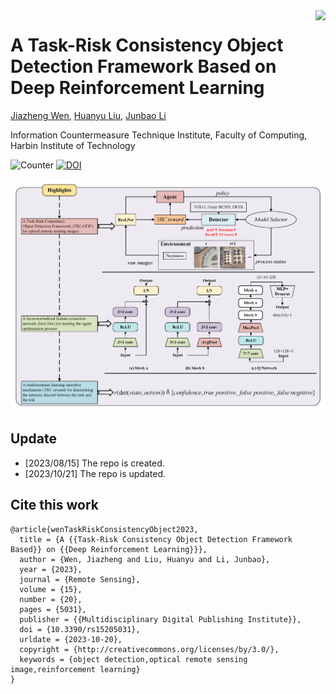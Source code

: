 <img src="https://infinitescript.com/wordpress/wp-content/uploads/2023/08/CityDreamer-Logo.png" height="150px" align="right">

# A Task-Risk Consistency Object Detection Framework Based on Deep Reinforcement Learning

[Jiazheng Wen](https://orcid.org/0000-0001-7387-4970), [Huanyu Liu](http://homepage.hit.edu.cn/liuhuanyu), [Junbao Li](http://homepage.hit.edu.cn/lijunbao)

Information Countermeasure Technique Institute, Faculty of Computing, Harbin Institute of Technology

![Counter](https://api.infinitescript.com/badgen/count?name=JoshuaWenHIT/CV-RL)
[![DOI](https://img.shields.io/badge/arXiv-2309.00610-b31b1b.svg)](https://doi.org/10.3390/rs15205031)

![HeighLights](https://raw.githubusercontent.com/JoshuaWenHIT/PicBed/master/GA.tiff)

## Update

- [2023/08/15] The repo is created.
- [2023/10/21] The repo is updated.

## Cite this work

```
@article{wenTaskRiskConsistencyObject2023,
  title = {A {{Task-Risk Consistency Object Detection Framework Based}} on {{Deep Reinforcement Learning}}},
  author = {Wen, Jiazheng and Liu, Huanyu and Li, Junbao},
  year = {2023},
  journal = {Remote Sensing},
  volume = {15},
  number = {20},
  pages = {5031},
  publisher = {{Multidisciplinary Digital Publishing Institute}},
  doi = {10.3390/rs15205031},
  urldate = {2023-10-20},
  copyright = {http://creativecommons.org/licenses/by/3.0/},
  keywords = {object detection,optical remote sensing image,reinforcement learning}
}
```
